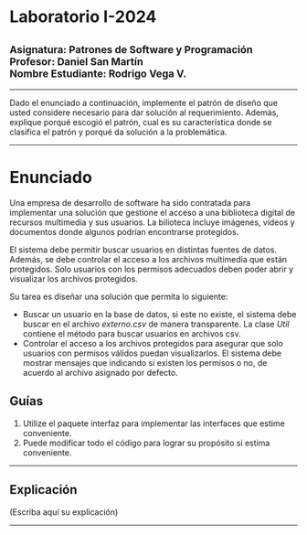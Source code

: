 
# Laboratorio I-2024
## <sup>Asignatura: Patrones de Software y Programación </sup> <br><sup>Profesor: Daniel San Martín</sup> <br> <sup> Nombre Estudiante: Rodrigo Vega V.</sup>
<hr>
Dado el enunciado a continuación, implemente el patrón de diseño que usted considere necesario
para dar solución al requerimiento. Además, explique porqué escogió el patrón, cual es su característica
donde se clasifica el patrón y porqué da solución a la problemática.
<hr>

# Enunciado

Una empresa de desarrollo de software ha sido contratada para implementar una 
solución que gestione el acceso a una biblioteca digital de recursos multimedia y sus
usuarios. La bilioteca incluye imágenes, vídeos y documentos donde algunos podrían encontrarse protegidos.

El sistema debe permitir buscar usuarios en distintas fuentes de datos. Además, se debe controlar 
el acceso a los archivos multimedia que están protegidos. Solo usuarios con los permisos adecuados deben 
poder abrir y visualizar los archivos protegidos.

Su tarea es diseñar una solución que permita lo siguiente:

 * Buscar un usuario en la base de datos, si este no existe, el sistema debe buscar 
en el archivo *externo.csv* de manera transparente. La clase *Util* contiene el método para 
buscar usuarios en archivos csv.
 * Controlar el acceso a los archivos protegidos para asegurar que solo usuarios con 
permisos válidos puedan visualizarlos. El sistema debe mostrar mensajes que indicando si existen 
los permisos o no, de acuerdo al archivo asignado por defecto.

## Guías

1. Utilize el paquete interfaz para implementar las interfaces que estime conveniente.
2. Puede modificar todo el código para lograr su propósito si estima conveniente. 

<hr>

## Explicación
(Escriba aquí su explicación)


<hr>